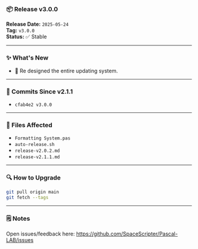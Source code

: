 ### 📦 Release v3.0.0

**Release Date:** `2025-05-24`  
**Tag:** `v3.0.0`  
**Status:** ✅ Stable

---

### ✨ What's New
- 🔧 Re designed the entire updating system.

---

### 🧾 Commits Since v2.1.1
- `cfab4e2 v3.0.0`

---

### 📁 Files Affected
- `Formatting System.pas`
- `auto-release.sh`
- `release-v2.0.2.md`
- `release-v2.1.1.md`

---

### 🔍 How to Upgrade
```bash
git pull origin main
git fetch --tags
```

---

### 🗒️ Notes
Open issues/feedback here: <https://github.com/SpaceScripter/Pascal-LAB/issues>
